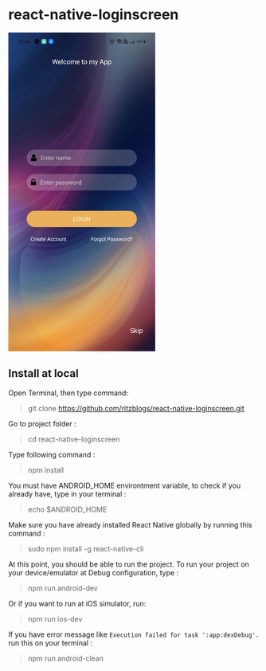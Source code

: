 # react-native-loginscreen

![demo](https://github.com/ritzblogs/react-native-loginscreen/blob/master/login.jpg)  

## Install at local
Open Terminal, then type command:  
> git clone  https://github.com/ritzblogs/react-native-loginscreen.git

Go to project folder :
> cd react-native-loginscreen

Type following command :  
> npm install  

You must have ANDROID_HOME environtment variable, to check if you already have, type in your terminal :  
> echo $ANDROID_HOME  

Make sure you have already installed React Native globally by running this command :  
> sudo npm install -g react-native-cli

At this point, you should be able to run the project.
To run your project on your device/emulator at Debug configuration, type :
> npm run android-dev  

Or if you want to run at iOS simulator, run:  
> npm run ios-dev
 
If you have error message like `Execution failed for task ':app:dexDebug'.` run this on your terminal :  
> npm run android-clean


